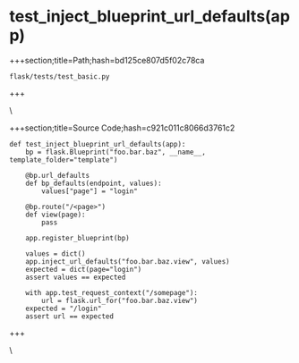 



# test_inject_blueprint_url_defaults(app)
  
+++section;title=Path;hash=bd125ce807d5f02c78ca

`flask/tests/test_basic.py`
  
+++

\
  
+++section;title=Source Code;hash=c921c011c8066d3761c2
```
def test_inject_blueprint_url_defaults(app):
    bp = flask.Blueprint("foo.bar.baz", __name__, template_folder="template")

    @bp.url_defaults
    def bp_defaults(endpoint, values):
        values["page"] = "login"

    @bp.route("/<page>")
    def view(page):
        pass

    app.register_blueprint(bp)

    values = dict()
    app.inject_url_defaults("foo.bar.baz.view", values)
    expected = dict(page="login")
    assert values == expected

    with app.test_request_context("/somepage"):
        url = flask.url_for("foo.bar.baz.view")
    expected = "/login"
    assert url == expected
```  
+++

\
